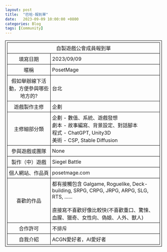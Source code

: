 ```yaml
---
layout: post
title:  "巴哈-報到單"
date:   2023-09-09 10:00:00 +0800
categories: Blog
tags: [Community]
---
```


<style>
    table {
        border-collapse: collapse;
    }
    table, th, td {
        border: 1px solid black;
        padding: 5px;
    }
    tr > td:first-child {
        width: 8em;
    }
    .hanging-indent {
        text-indent: -3em;
        padding-left: 3em;
        display: block; 
    }
    .centered-content {
        text-align: center;
        vertical-align: middle;
    }
</style>

<table>
    <tr>
        <td colspan="2" class="centered-content">自製遊戲公會成員報到單</td>
    </tr>
    <tr>
        <td class="centered-content">填寫日期</td>
        <td>2023/09/09</td>
    </tr>
    <tr>
        <td class="centered-content">暱稱</td>
        <td>PosetMage</td>
    </tr>
    <tr>
        <td class="centered-content">假如舉辦線下活動，方便參與哪些地方的?</td>
        <td>台北</td>
    </tr>
    <tr>
        <td class="centered-content">遊戲製作主修</td>
        <td>企劃</td>
    </tr>
    <tr>
        <td class="centered-content">主修細部分類</td>
        <td><span class="hanging-indent">企劃 - 數值、系統、遊戲發想</span>
            <span class="hanging-indent">劇本 - 故事編寫、背景設定、對話腳本</span>
            <span class="hanging-indent">程式 - ChatGPT, Unity3D</span>
            <span class="hanging-indent">美術 - CSP, Stable Diffusion</span>
        </td>
    </tr>
    <tr>
        <td class="centered-content">參與遊戲或團隊</td>
        <td>None</td>
    </tr>
    <tr>
        <td class="centered-content">製作（中）遊戲</td>
        <td>Siegel Battle</td>
    </tr>
    <tr>
        <td class="centered-content">個人網站、作品頁</td>
        <td>posetmage.com</td>
    </tr>
    <tr>
        <td class="centered-content">喜歡的作品</td>
        <td>
            都有接觸包含 Galgame, Roguelike, Deck-building, SRPG, CRPG, JRPG, ARPG, SLG, RTS, ......<br><br>
            直接寫不喜歡好像比較快(不喜歡重口、驚悚、血腥、獵奇、女性向、偽娘、人外、獸人)
        </td>
    </tr>
    <tr>
        <td class="centered-content">合作許可</td>
        <td>不排斥</td>
    </tr>
    <tr>
        <td class="centered-content">自我介紹</td>
        <td>ACGN愛好者，AI愛好者</td>
    </tr>
    
</table>